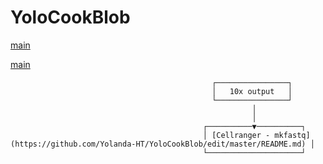# YoloCookBlob

[main](https://yolanda-ht.github.io/YoloCookBlob/)


                                                                      
                                                                      
     
[main](https://yolanda-ht.github.io/YoloCookBlob/)                                                                 
                                                                      
                                                                      
                                                                      
                                                 ┌────────────────┐   
                                                 │   10x output   │   
                                                 └────────────────┘   
                                                          │           
                                                          │           
                                               ┌──────────▼──────────┐
                                               │ [Cellranger - mkfastq](https://github.com/Yolanda-HT/YoloCookBlob/edit/master/README.md) │
                                               └─────────────────────┘
